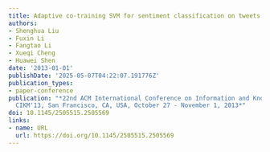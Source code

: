 ```yaml
---
title: Adaptive co-training SVM for sentiment classification on tweets
authors:
- Shenghua Liu
- Fuxin Li
- Fangtao Li
- Xueqi Cheng
- Huawei Shen
date: '2013-01-01'
publishDate: '2025-05-07T04:22:07.191776Z'
publication_types:
- paper-conference
publication: "*22nd ACM International Conference on Information and Knowledge Management,
  CIKM'13, San Francisco, CA, USA, October 27 - November 1, 2013*"
doi: 10.1145/2505515.2505569
links:
- name: URL
  url: https://doi.org/10.1145/2505515.2505569
---
```

